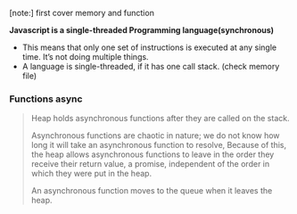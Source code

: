 [note:] first cover memory and function
<br/>

**Javascript is a single-threaded Programming language(synchronous)**

- This means that only one set of instructions is executed at any single time. It’s not doing multiple things. 
- A language is single-threaded, if it has one call stack. (check memory file)

### Functions async

> Heap holds asynchronous functions after they are called on the stack.
>
> Asynchronous functions are chaotic in nature; we do not know how long it will take an asynchronous function to resolve, Because of this, the heap allows asynchronous functions to leave in the order they receive their return value, a promise, independent of the order in which they were put in the heap.
>
> An asynchronous function moves to the queue when it leaves the heap.
